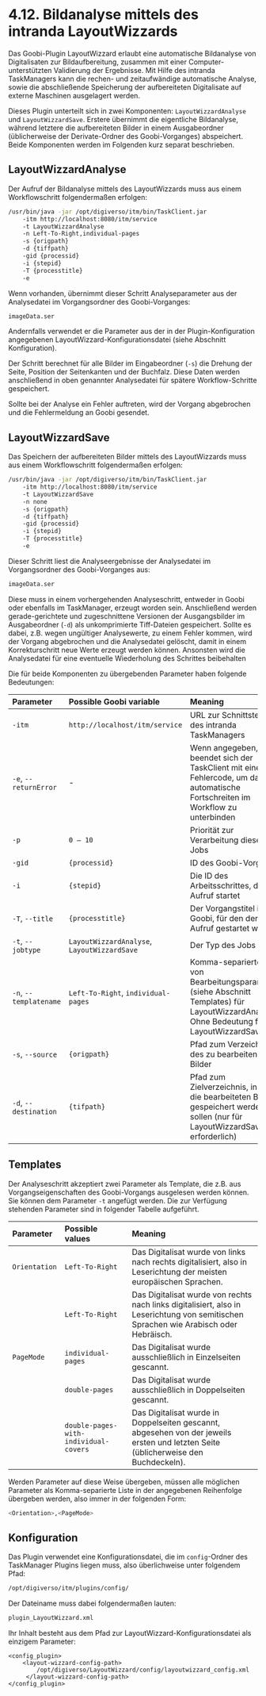 # 4.12. Bildanalyse mittels des intranda LayoutWizzards

Das Goobi-Plugin LayoutWizzard erlaubt eine automatische Bildanalyse von Digitalisaten zur Bildaufbereitung, zusammen mit einer Computer-unterstützten Validierung der Ergebnisse. Mit Hilfe des intranda TaskManagers kann die rechen- und zeitaufwändige automatische Analyse, sowie die abschließende Speicherung der aufbereiteten Digitalisate auf externe Maschinen ausgelagert werden.

Dieses Plugin unterteilt sich in zwei Komponenten: `LayoutWizzardAnalyse` und `LayoutWizzardSave`. Erstere übernimmt die eigentliche Bildanalyse, während letztere die aufbereiteten Bilder in einem Ausgabeordner \(üblicherweise der Derivate-Ordner des Goobi-Vorganges\) abspeichert. Beide Komponenten werden im Folgenden kurz separat beschrieben.

## LayoutWizzardAnalyse

Der Aufruf der Bildanalyse mittels des LayoutWizzards muss aus einem Workflowschritt folgendermaßen erfolgen:

```bash
/usr/bin/java -jar /opt/digiverso/itm/bin/TaskClient.jar 
    -itm http://localhost:8080/itm/service 
    -t LayoutWizzardAnalyse 
    -n Left-To-Right,individual-pages 
    -s {origpath} 
    -d {tiffpath} 
    -gid {processid} 
    -i {stepid} 
    -T {processtitle} 
    -e
```

Wenn vorhanden, übernimmt dieser Schritt Analyseparameter aus der Analysedatei im Vorgangsordner des Goobi-Vorganges:

```bash
imageData.ser
```

Andernfalls verwendet er die Parameter aus der in der Plugin-Konfiguration angegebenen LayoutWizzard-Konfigurationsdatei \(siehe Abschnitt Konfiguration\).

Der Schritt berechnet für alle Bilder im Eingabeordner \(`-s`\) die Drehung der Seite, Position der Seitenkanten und der Buchfalz. Diese Daten werden anschließend in oben genannter Analysedatei für spätere Workflow-Schritte gespeichert.

Sollte bei der Analyse ein Fehler auftreten, wird der Vorgang abgebrochen und die Fehlermeldung an Goobi gesendet.

## LayoutWizzardSave

Das Speichern der aufbereiteten Bilder mittels des LayoutWizzards muss aus einem Workflowschritt folgendermaßen erfolgen:

```bash
/usr/bin/java -jar /opt/digiverso/itm/bin/TaskClient.jar 
    -itm http://localhost:8080/itm/service 
    -t LayoutWizzardSave 
    -n none 
    -s {origpath} 
    -d {tiffpath} 
    -gid {processid} 
    -i {stepid} 
    -T {processtitle} 
    -e
```

Dieser Schritt liest die Analyseergebnisse der Analysedatei im Vorgangsordner des Goobi-Vorganges aus:

```bash
imageData.ser
```

Diese muss in einem vorhergehenden Analyseschritt, entweder in Goobi oder ebenfalls im TaskManager, erzeugt worden sein. Anschließend werden gerade-gerichtete und zugeschnittene Versionen der Ausgangsbilder im Ausgabeordner \(`-d`\) als unkomprimierte Tiff-Dateien gespeichert. Sollte es dabei, z.B. wegen ungültiger Analysewerte, zu einem Fehler kommen, wird der Vorgang abgebrochen und die Analysedatei gelöscht, damit in einem Korrekturschritt neue Werte erzeugt werden können. Ansonsten wird die Analysedatei für eine eventuelle Wiederholung des Schrittes beibehalten

Die für beide Komponenten zu übergebenden Parameter haben folgende Bedeutungen:

| Parameter | Possible Goobi variable | Meaning |
| :--- | :--- | :--- |
| `-itm` | `http://localhost/itm/service` | URL zur Schnittstelle des intranda TaskManagers |
| `-e`, `--returnError` | - | Wenn angegeben, beendet sich der TaskClient mit einem Fehlercode, um das automatische Fortschreiten im Workflow zu unterbinden |
| `-p` | `0 – 10` | Priorität zur Verarbeitung dieses Jobs |
| `-gid` | `{processid}` | ID des Goobi-Vorgangs |
| `-i`  | `{stepid}` | Die ID des Arbeitsschrittes, der den Aufruf startet |
| `-T`, `--title` | `{processtitle}` | Der Vorgangstitel in Goobi, für den der Aufruf gestartet wird |
| `-t`, `--jobtype` | `LayoutWizzardAnalyse`, `LayoutWizzardSave` | Der Typ des Jobs |
| `-n`, `--templatename` | `Left-To-Right`, `individual-pages` | Komma-separierte Liste von Bearbeitungsparametern \(siehe Abschnitt Templates\) für LayoutWizzardAnalyse. Ohne Bedeutung für LayoutWizzardSave. |
| `-s`, `--source` | `{origpath}` | Pfad zum Verzeichnis des zu bearbeitenden Bilder |
| `-d`, `--destination` | `{tifpath}` | Pfad zum Zielverzeichnis, in dem die bearbeiteten Bilder gespeichert werden sollen \(nur für LayoutWizzardSave erforderlich\) |

## Templates

Der Analyseschritt akzeptiert zwei Parameter als Template, die z.B. aus Vorgangseigenschaften des Goobi-Vorgangs ausgelesen werden können. Sie können dem Parameter `-t` angefügt werden. Die zur Verfügung stehenden Parameter sind in folgender Tabelle aufgeführt.

| Parameter | Possible values | Meaning |
| :--- | :--- | :--- |
| `Orientation` | `Left-To-Right` | Das Digitalisat wurde von links nach rechts digitalisiert, also in Leserichtung der meisten europäischen Sprachen. |
|  | `Left-To-Right` | Das Digitalisat wurde von rechts nach links digitalisiert, also in Leserichtung von semitischen Sprachen wie Arabisch oder Hebräisch. |
| `PageMode` | `individual-pages` | Das Digitalisat wurde ausschließlich in Einzelseiten gescannt. |
|  | `double-pages` | Das Digitalisat wurde ausschließlich in Doppelseiten gescannt. |
|  | `double-pages-with-individual-covers` | Das Digitalisat wurde in Doppelseiten gescannt, abgesehen von der jeweils ersten und letzten Seite \(üblicherweise den Buchdeckeln\). |

Werden Parameter auf diese Weise übergeben, müssen alle möglichen Parameter als Komma-separierte Liste in der angegebenen Reihenfolge übergeben werden, also immer in der folgenden Form:

```bash
<Orientation>,<PageMode>
```

## Konfiguration

Das Plugin verwendet eine Konfigurationsdatei, die im `config`-Ordner des TaskManager Plugins liegen muss, also überlichweise unter folgendem Pfad:

```bash
/opt/digiverso/itm/plugins/config/
```

Der Dateiname muss dabei folgendermaßen lauten:

```bash
plugin_LayoutWizzard.xml
```

Ihr Inhalt besteht aus dem Pfad zur LayoutWizzard-Konfigurationsdatei als einzigem Parameter:

```markup
<config_plugin>
    <layout-wizzard-config-path>
        /opt/digiverso/LayoutWizzard/config/layoutwizzard_config.xml
     </layout-wizzard-config-path>
</config_plugin>
```

